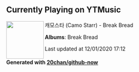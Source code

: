 ## Currently Playing on YTMusic

[<img align="left" width="100" src="https://lh3.googleusercontent.com/3LzAQXRLKesQfdPElBD7Ai7L4gvw-7DMZ1aSsQWZnCLE-TGkGEHzpxETNYH8MltTHtbsXQvnGAgLRQjc">](https://music.youtube.com/channel/UCm8UEFhHUgn24DuHRFwa8mw)

캐모스타 (Camo Starr) - Break Bread

**Albums**: Break Bread

Last updated at 12/01/2020 17:12

#### Generated with [20chan/github-now](https://github.com/20chan/github-now)
